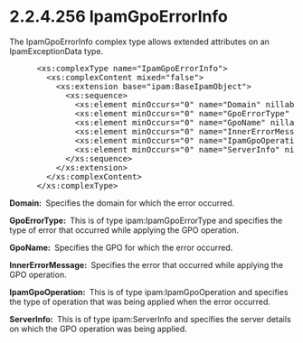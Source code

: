 <html dir="LTR" xmlns:mshelp="http://msdn.microsoft.com/mshelp" xmlns:ddue="http://ddue.schemas.microsoft.com/authoring/2003/5" xmlns:xlink="http://www.w3.org/1999/xlink" xmlns:tool="http://www.microsoft.com/tooltip">
 <body>
 <div id="header">
 <h1 class="heading">2.2.4.256 IpamGpoErrorInfo</h1>
 </div>
 <div id="mainSection">
 <div id="mainBody">
 <div id="allHistory" class="saveHistory"></div>
 <div id="sectionSection0" class="section" name="collapseableSection">
 

<p>The IpamGpoErrorInfo complex type allows extended attributes
on an IpamExceptionData type. </p>

<dl>
<dd>
<div><pre> &lt;xs:complexType name=&quot;IpamGpoErrorInfo&quot;&gt;
   &lt;xs:complexContent mixed=&quot;false&quot;&gt;
     &lt;xs:extension base=&quot;ipam:BaseIpamObject&quot;&gt;
       &lt;xs:sequence&gt;
         &lt;xs:element minOccurs=&quot;0&quot; name=&quot;Domain&quot; nillable=&quot;true&quot; type=&quot;xsd:string&quot; /&gt;
         &lt;xs:element minOccurs=&quot;0&quot; name=&quot;GpoErrorType&quot; type=&quot;ipam:IpamGpoErrorType&quot; /&gt;
         &lt;xs:element minOccurs=&quot;0&quot; name=&quot;GpoName&quot; nillable=&quot;true&quot; type=&quot;xsd:string&quot; /&gt;
         &lt;xs:element minOccurs=&quot;0&quot; name=&quot;InnerErrorMessage&quot; nillable=&quot;true&quot; type=&quot;xsd:string&quot; /&gt;
         &lt;xs:element minOccurs=&quot;0&quot; name=&quot;IpamGpoOperation&quot; type=&quot;ipam:IpamGpoOperation&quot; /&gt;
         &lt;xs:element minOccurs=&quot;0&quot; name=&quot;ServerInfo&quot; nillable=&quot;true&quot; type=&quot;ipam:ServerInfo&quot; /&gt;
       &lt;/xs:sequence&gt;
     &lt;/xs:extension&gt;
   &lt;/xs:complexContent&gt;
 &lt;/xs:complexType&gt;
</pre></div>
</dd></dl>

<p><b>Domain: </b> Specifies the domain for which the
error occurred.</p>

<p><b>GpoErrorType: </b> This is of type
ipam:IpamGpoErrorType and specifies the type of error that occurred while
applying the GPO operation.</p>

<p><b>GpoName: </b> Specifies the GPO for which the
error occurred.</p>

<p><b>InnerErrorMessage: </b> Specifies the error that
occurred while applying the GPO operation.</p>

<p><b>IpamGpoOperation: </b> This is of type
ipam:IpamGpoOperation and specifies the type of operation that was being
applied when the error occurred.</p>

<p><b>ServerInfo: </b> This is of type ipam:ServerInfo
and specifies the server details on which the GPO operation was being applied.</p>


 </div>
 </div>
 </div>
 </body>
</html>